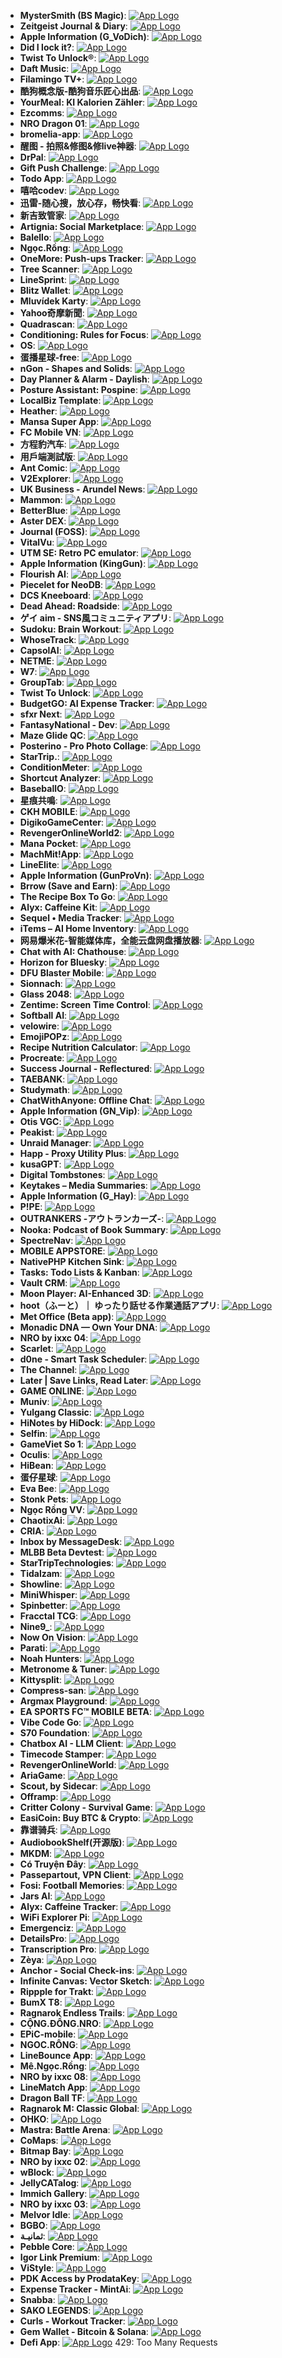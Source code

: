 - **MysterSmith (BS Magic)**: [![App Logo](https://is1-ssl.mzstatic.com/image/thumb/Purple221/v4/e2/65/36/e265369d-e9c9-64b4-25cc-483f1f23a52e/AppIcon-1x_U007emarketing-0-8-0-0-85-220-0.png/200x200bb-80.png)](https://testflight.apple.com/join/96mRQPZ4)
- **Zeitgeist Journal & Diary**: [![App Logo](https://is1-ssl.mzstatic.com/image/thumb/Purple221/v4/6a/d2/5d/6ad25da7-1969-dd08-7eae-006dd7bf7cdf/Zeitgeist_App_Icon-0-0-1x_U007epad-0-1-85-220.png/200x200bb-80.png)](https://testflight.apple.com/join/MtNkNcwe)
- **Apple Information (G_VoDich)**: [![App Logo](https://is1-ssl.mzstatic.com/image/thumb/Purple221/v4/92/d8/87/92d887f3-aca9-2f42-bfa4-26ae17aa5b3a/AppIcon-1x_U007epad-0-1-85-220-0.png/200x200bb-80.png)](https://testflight.apple.com/join/RECDzyGQ)
- **Did I lock it?**: [![App Logo](https://is1-ssl.mzstatic.com/image/thumb/Purple211/v4/66/40/98/6640980f-1122-f5e2-89a2-9fc86ffa64b1/AppIcon-0-0-1x_U007ephone-0-1-85-220.png/200x200bb-80.png)](https://testflight.apple.com/join/yPdGDwEh)
- **Twist To Unlock®**: [![App Logo](https://is1-ssl.mzstatic.com/image/thumb/Purple221/v4/27/a8/cf/27a8cffe-410c-3ecd-085d-d8c0108a8694/AppIcon-0-0-1x_U007emarketing-0-8-0-85-220.png/200x200bb-80.png)](https://testflight.apple.com/join/pag9uyDf)
- **Daft Music**: [![App Logo](https://is1-ssl.mzstatic.com/image/thumb/Purple221/v4/b3/09/65/b30965d5-33fc-d052-808b-a07795595929/AppIcon-0-0-85-220-0-5-0-2x-P3.png/200x200bb-80.png)](https://testflight.apple.com/join/dHmgwtzX)
- **Filamingo TV+**: [![App Logo](https://is1-ssl.mzstatic.com/image/thumb/Purple211/v4/07/94/96/079496e4-b0de-f271-2fd6-b6b2a4525e08/App_Icon-marketing.lsr/200x200bb-80.png)](https://testflight.apple.com/join/3zbD3aQh)
- **酷狗概念版-酷狗音乐匠心出品**: [![App Logo](https://is1-ssl.mzstatic.com/image/thumb/Purple211/v4/18/06/56/18065628-c79b-84ee-4aa8-e8527c5aa011/AppIconGlass-0-0-1x_U007epad-0-1-0-0-85-220.png/200x200bb-80.png)](https://testflight.apple.com/join/DdscKm1S)
- **YourMeal: KI Kalorien Zähler**: [![App Logo](https://is1-ssl.mzstatic.com/image/thumb/Purple221/v4/71/9e/ac/719eac28-f1d1-a4fa-0a07-1245def45c31/AppIcon-1x_U007emarketing-0-8-0-85-220-0.png/200x200bb-80.png)](https://testflight.apple.com/join/CpcUZy3V)
- **Ezcomms**: [![App Logo](https://is1-ssl.mzstatic.com/image/thumb/Purple211/v4/70/86/3a/70863a99-7769-0c2f-2c9d-25f8535cf9bc/AppIcon-0-0-1x_U007epad-0-1-85-220.png/200x200bb-80.png)](https://testflight.apple.com/join/wUcjzTmg)
- **NRO Dragon 01**: [![App Logo](https://is1-ssl.mzstatic.com/image/thumb/Purple211/v4/70/c1/89/70c189d3-28cc-719b-fc68-d6234f451a43/AppIcon-1x_U007emarketing-0-8-0-85-220-0.png/200x200bb-80.png)](https://testflight.apple.com/join/Gum6bSGV)
- **bromelia-app**: [![App Logo](https://is1-ssl.mzstatic.com/image/thumb/Purple211/v4/b2/ff/9e/b2ff9e05-bf1e-5b2e-c765-12fcbdf4175c/AppIcon-0-0-1x_U007epad-0-1-85-220.png/200x200bb-80.png)](https://testflight.apple.com/join/t7XeNdAm)
- **醒图 - 拍照&修图&修live神器**: [![App Logo](https://is1-ssl.mzstatic.com/image/thumb/Purple211/v4/86/f0/a8/86f0a88d-ff9f-fe0b-eb7b-e1a922c05899/AppIcon-0-0-1x_U007emarketing-0-8-0-0-85-220.png/200x200bb-80.png)](https://testflight.apple.com/join/uEyGl8DM)
- **DrPal**: [![App Logo](https://is1-ssl.mzstatic.com/image/thumb/Purple221/v4/3c/b0/2f/3cb02fba-85d6-d73e-b2df-ff67ebcec0d6/AppIcon-0-0-1x_U007emarketing-0-6-0-85-220.png/200x200bb-80.png)](https://testflight.apple.com/join/WvuRY6DD)
- **Gift Push Challenge**: [![App Logo](https://is1-ssl.mzstatic.com/image/thumb/Purple221/v4/24/af/c6/24afc63f-f782-3e91-fac9-8ae5ec2ccb07/AppIcon-1x_U007emarketing-0-4-85-220-0.png/200x200bb-80.png)](https://testflight.apple.com/join/ujHcv4Ur)
- **Todo App**: [![App Logo](https://is1-ssl.mzstatic.com/image/thumb/Purple221/v4/d9/18/ee/d918ee42-b833-8dee-e24f-626b01e6ba9d/AppIcon-0-0-1x_U007emarketing-0-0-0-7-0-0-sRGB-0-0-0-GLES2_U002c0-512MB-85-220-0-0.png/200x200bb-80.png)](https://testflight.apple.com/join/xHs3cVdq)
- **嘻哈codev**: [![App Logo](https://is1-ssl.mzstatic.com/image/thumb/Purple221/v4/5d/3d/2e/5d3d2ea0-950e-4c55-4e81-b0c07ecb09d7/AppIcon-1x_U007emarketing-0-8-0-85-220-0.png/200x200bb-80.png)](https://testflight.apple.com/join/xfHWBmSz)
- **迅雷-随心搜，放心存，畅快看**: [![App Logo](https://is1-ssl.mzstatic.com/image/thumb/Purple221/v4/26/95/e6/2695e6d0-d155-5f9e-42c1-62e6aab4ccc2/AppIcon-0-0-1x_U007emarketing-0-8-0-85-220.png/200x200bb-80.png)](https://testflight.apple.com/join/sRRIQyQs)
- **新吉致管家**: [![App Logo](https://is1-ssl.mzstatic.com/image/thumb/Purple211/v4/cf/a7/8a/cfa78a61-7edc-6e00-999e-d4f09c64daf0/AppIcon-0-0-1x_U007emarketing-0-6-0-0-P3-85-220.png/200x200bb-80.png)](https://testflight.apple.com/join/rc5Lq7k7)
- **Artignia: Social Marketplace**: [![App Logo](https://is1-ssl.mzstatic.com/image/thumb/Purple221/v4/7a/20/0b/7a200b26-4aba-4cc8-156b-1fc0a0df06a5/AppIcon-0-0-1x_U007ephone-0-1-85-220.png/200x200bb-80.png)](https://testflight.apple.com/join/YRtcCCjb)
- **Balello**: [![App Logo](https://is1-ssl.mzstatic.com/image/thumb/Purple211/v4/7d/cb/3e/7dcb3e3a-2d0c-2e50-714d-6d8ba500eb7b/AppIcon-0-0-1x_U007epad-0-1-85-220.png/200x200bb-80.png)](https://testflight.apple.com/join/NepsVsG2)
- **Ngọc.Rồng**: [![App Logo](https://is1-ssl.mzstatic.com/image/thumb/Purple221/v4/94/3f/45/943f452a-cef9-5c2a-39f0-ebeb575c5a01/AppIcon-0-0-1x_U007emarketing-0-8-0-85-220.png/200x200bb-80.png)](https://testflight.apple.com/join/4vSa5h3V)
- **OneMore: Push-ups Tracker**: [![App Logo](https://is1-ssl.mzstatic.com/image/thumb/Purple211/v4/43/5f/55/435f5533-feee-a466-5128-aabd5bb77085/AppIcon-0-0-1x_U007ephone-0-1-85-220.png/200x200bb-80.png)](https://testflight.apple.com/join/91Fx3wdh)
- **Tree Scanner**: [![App Logo](https://is1-ssl.mzstatic.com/image/thumb/Purple211/v4/b7/27/1b/b7271b33-4634-6dea-3b2e-bb7d7f386ad5/AppIcon-0-0-1x_U007epad-0-1-85-220.png/200x200bb-80.png)](https://testflight.apple.com/join/IdnPkbIo)
- **LineSprint**: [![App Logo](https://is1-ssl.mzstatic.com/image/thumb/Purple211/v4/3a/62/4f/3a624f6f-6410-0386-b4b4-556a0aa96563/AppIcon-0-0-1x_U007epad-0-1-0-85-220.png/200x200bb-80.png)](https://testflight.apple.com/join/jkKcy92T?pid=FromSite&c=d_1064803m_97c_fromsite&tag=d_1064803m_97c_fromsite&is_retargeting=true)
- **Blitz Wallet**: [![App Logo](https://is1-ssl.mzstatic.com/image/thumb/Purple211/v4/06/d0/8c/06d08cdd-9700-38a4-702f-3b03af996bc9/AppIcon-0-0-1x_U007emarketing-0-6-0-85-220.png/200x200bb-80.png)](https://testflight.apple.com/join/r8MfbNa6)
- **Mluvídek Karty**: [![App Logo](https://is1-ssl.mzstatic.com/image/thumb/Purple211/v4/78/2d/31/782d31fb-614f-51c5-f502-0c1d7f3483d0/AppIcon-0-0-1x_U007epad-0-1-85-220.png/200x200bb-80.png)](https://testflight.apple.com/join/pNtBBY8g)
- **Yahoo奇摩新聞**: [![App Logo](https://is1-ssl.mzstatic.com/image/thumb/Purple211/v4/21/84/c8/2184c80f-4b71-e2fe-8dfb-8c6319f30dbd/AppIcon-0-0-1x_U007epad-0-1-0-85-220.png/200x200bb-80.png)](https://testflight.apple.com/join/DHxdX3RA)
- **Quadrascan**: [![App Logo](https://is1-ssl.mzstatic.com/image/thumb/Purple221/v4/6f/ea/61/6fea61f4-28b2-3608-f4c9-cedbe40ee5fc/AppIcon-0-0-1x_U007epad-0-1-85-220.png/200x200bb-80.png)](https://testflight.apple.com/join/CdJDX38R)
- **Conditioning: Rules for Focus**: [![App Logo](https://is1-ssl.mzstatic.com/image/thumb/Purple221/v4/8c/64/3d/8c643d83-2156-20c3-b5a7-10df96600fe6/AppIcon-0-1x_U007epad-0-1-P3-85-220-0.png/200x200bb-80.png)](https://testflight.apple.com/join/uyn5rd5j)
- **OS**: [![App Logo](https://is1-ssl.mzstatic.com/image/thumb/Purple211/v4/7a/c9/13/7ac91314-0bd5-de0d-8b5d-903d2ff5bb30/AppIcon-0-0-1x_U007emarketing-0-11-0-0-85-220.png/200x200bb-80.png)](https://testflight.apple.com/join/tGgrnw91)
- **蛋播星球-free**: [![App Logo](https://is1-ssl.mzstatic.com/image/thumb/Purple211/v4/54/40/44/5440440d-1663-d714-50b1-77d07038e63b/AppIcon-0-0-1x_U007epad-0-1-0-85-220.png/200x200bb-80.png)](https://testflight.apple.com/join/U1uy34cq)
- **nGon - Shapes and Solids**: [![App Logo](https://is1-ssl.mzstatic.com/image/thumb/Purple221/v4/a6/e0/bd/a6e0bda2-ca4c-1d71-bc42-28a7b47a256c/AppIcon-0-0-1x_U007emarketing-0-8-0-85-220.png/200x200bb-80.png)](https://testflight.apple.com/join/PYqkVUsX)
- **Day Planner & Alarm - Daylish**: [![App Logo](https://is1-ssl.mzstatic.com/image/thumb/Purple211/v4/49/27/9d/49279df9-5efb-98e1-020b-0e9f8f4739e0/Daylish_AppIcon_Serious-0-0-1x_U007ephone-0-0-0-1-0-0-sRGB-85-220.png/200x200bb-80.png)](https://testflight.apple.com/join/ZXb1Xf5F)
- **Posture Assistant: Pospine**: [![App Logo](https://is1-ssl.mzstatic.com/image/thumb/Purple211/v4/c9/26/0b/c9260b19-8e5b-b30d-a9b3-0d1ecae0dbe5/AppIcon-0-0-1x_U007ephone-0-1-85-220.png/200x200bb-80.png)](https://testflight.apple.com/join/KW4qApDN?ref=producthunt&at=1000l6eA)
- **LocalBiz Template**: [![App Logo](https://is1-ssl.mzstatic.com/image/thumb/Purple211/v4/7e/10/ac/7e10ac40-1519-514d-f9a6-84e3651e9aad/AppIcon-0-0-1x_U007emarketing-0-8-0-P3-85-220.png/200x200bb-80.png)](https://testflight.apple.com/join/5GtpvjXt)
- **Heather**: [![App Logo](https://is1-ssl.mzstatic.com/image/thumb/Purple221/v4/e2/5a/dd/e25add1b-3f8c-4c47-f96f-6eb884a6b50a/AppIcon-0-0-1x_U007epad-0-0-0-85-220.png/200x200bb-80.png)](https://testflight.apple.com/join/xQ6HVx6V)
- **Mansa Super App**: [![App Logo](https://is1-ssl.mzstatic.com/image/thumb/Purple211/v4/ea/f1/7a/eaf17abc-2894-edf7-10b1-0dcd2ab72349/AppIcon-0-0-1x_U007emarketing-0-8-0-85-220.png/200x200bb-80.png)](https://testflight.apple.com/join/qvucNpTY)
- **FC Mobile VN**: [![App Logo](https://is1-ssl.mzstatic.com/image/thumb/Purple221/v4/7e/d2/c1/7ed2c108-eab8-fad5-c153-8bca5be187b1/AppIcon-0-0-1x_U007emarketing-0-8-0-85-220.png/200x200bb-80.png)](https://testflight.apple.com/join/cvEUQzbC)
- **方程豹汽车**: [![App Logo](https://is1-ssl.mzstatic.com/image/thumb/Purple211/v4/77/85/a7/7785a77e-0e3f-1bf1-b071-91de9a5e17f1/AppIcon-0-0-1x_U007emarketing-0-6-0-85-220.png/200x200bb-80.png)](https://testflight.apple.com/join/Cz7hoFpu)
- **用戶端測試版**: [![App Logo](https://is1-ssl.mzstatic.com/image/thumb/Purple221/v4/b3/f6/40/b3f640c8-43c7-1cd1-ed12-7d77308f144c/AppIcon_InHouse-0-0-1x_U007emarketing-0-8-0-85-220.png/200x200bb-80.png)](https://testflight.apple.com/join/nfpzmtan)
- **Ant Comic**: [![App Logo](https://is1-ssl.mzstatic.com/image/thumb/Purple211/v4/f5/a2/34/f5a2340a-e0e8-e13f-d17e-0622e24911c6/AppIcon-0-0-1x_U007emarketing-0-8-0-0-85-220.png/200x200bb-80.png)](https://testflight.apple.com/join/RaAyUvFe)
- **V2Explorer**: [![App Logo](https://is1-ssl.mzstatic.com/image/thumb/Purple221/v4/b2/fc/08/b2fc084f-81d0-cdda-6ff8-4df81cfefe74/AppIcon-0-0-1x_U007epad-0-1-85-220.png/200x200bb-80.png)](https://testflight.apple.com/join/7d5qPCbS)
- **UK Business - Arundel News**: [![App Logo](https://is1-ssl.mzstatic.com/image/thumb/Purple211/v4/9b/a9/63/9ba96348-7a63-6f5a-045f-789940362baa/AppIcon-0-0-1x_U007ephone-0-1-85-220.png/200x200bb-80.png)](https://testflight.apple.com/join/b2fpMfQf?ref=producthunt&at=1000l6eA)
- **Mammon**: [![App Logo](https://is1-ssl.mzstatic.com/image/thumb/Purple221/v4/6a/00/b3/6a00b33f-8952-76ff-4823-1ef2687fd804/AppIcon-1x_U007ephone-0-1-0-sRGB-85-220-0.png/200x200bb-80.png)](https://testflight.apple.com/join/yJh5EDm5)
- **BetterBlue**: [![App Logo](https://is1-ssl.mzstatic.com/image/thumb/Purple221/v4/b6/4e/e7/b64ee710-09f0-00d4-4c56-8b9de5296e42/BetterBlueIcon-0-0-1x_U007epad-0-1-85-220.png/200x200bb-80.png)](https://testflight.apple.com/join/n7NRXTWb)
- **Aster DEX**: [![App Logo](https://is1-ssl.mzstatic.com/image/thumb/Purple211/v4/5d/5c/52/5d5c5212-c710-39f7-1357-2a1427c52cbd/AppIcon-1x_U007ephone-0-1-85-220-0.png/200x200bb-80.png)](https://testflight.apple.com/join/kqPmSypX)
- **Journal (FOSS)**: [![App Logo](https://is1-ssl.mzstatic.com/image/thumb/Purple211/v4/62/1c/cc/621cccb1-fd1b-11c1-d843-d62483b7cb40/AppIcon-0-0-1x_U007epad-0-1-85-220.png/200x200bb-80.png)](https://testflight.apple.com/join/J3ChbZ8K)
- **VitalVu**: [![App Logo](https://is1-ssl.mzstatic.com/image/thumb/Purple221/v4/b3/a7/75/b3a7756f-2155-33d2-41ed-edc1c20ec642/AppIcon-1x_U007epad-0-1-sRGB-85-220-0.png/200x200bb-80.png)](https://testflight.apple.com/join/6vPHs8V3)
- **UTM SE: Retro PC emulator**: [![App Logo](https://is1-ssl.mzstatic.com/image/thumb/Purple211/v4/a6/2b/ce/a62bce38-6575-32e7-a907-326bfc00627d/AppIcon-0-0-1x_U007epad-0-9-0-85-220.png/200x200bb-80.png)](https://testflight.apple.com/join/scqwW9gJ)
- **Apple Information (KingGun)**: [![App Logo](https://is1-ssl.mzstatic.com/image/thumb/Purple211/v4/ea/52/35/ea523538-94a6-3d15-8546-dd7b64c2ab09/AppIcon-1x_U007epad-0-1-85-220-0.png/200x200bb-80.png)](https://testflight.apple.com/join/M9VkSJGK)
- **Flourish AI**: [![App Logo](https://is1-ssl.mzstatic.com/image/thumb/Purple221/v4/74/b8/c4/74b8c45f-e17c-9843-f599-6d47c50f7c14/AppIcon-0-0-1x_U007emarketing-0-11-0-85-220.png/200x200bb-80.png)](https://testflight.apple.com/join/VR1hFnCu)
- **Piecelet for NeoDB**: [![App Logo](https://is1-ssl.mzstatic.com/image/thumb/Purple221/v4/c8/50/3b/c8503b23-aa76-dabc-cebc-037b9ea5afef/AppIcon-0-1x_U007epad-0-0-0-1-0-0-85-220-0.png/200x200bb-80.png)](https://testflight.apple.com/join/apxemRpF)
- **DCS Kneeboard**: [![App Logo](https://is1-ssl.mzstatic.com/image/thumb/Purple211/v4/9b/e2/72/9be27298-66e5-f7ac-487d-50c0a1a053c5/AppIcon-1x_U007epad-0-1-0-85-220-0.png/200x200bb-80.png)](https://testflight.apple.com/join/YCSaGEts)
- **Dead Ahead: Roadside**: [![App Logo](https://is1-ssl.mzstatic.com/image/thumb/Purple221/v4/32/d6/14/32d61404-cf38-0a72-37f8-9f559c2dd187/AppIcon-0-0-1x_U007emarketing-0-8-0-85-220.png/200x200bb-80.png)](https://testflight.apple.com/join/MkGxDtfT)
- **ゲイ aim - SNS風コミュニティアプリ**: [![App Logo](https://is1-ssl.mzstatic.com/image/thumb/Purple211/v4/e0/25/12/e0251220-d7b5-bb2d-8e06-425964d94157/AppIcon-0-0-1x_U007emarketing-0-8-0-0-85-220.png/200x200bb-80.png)](https://testflight.apple.com/join/8PuvymsG)
- **Sudoku: Brain Workout**: [![App Logo](https://is1-ssl.mzstatic.com/image/thumb/Purple211/v4/fd/79/1d/fd791deb-f4f0-2498-9959-8a56de522f2f/AppIcon-0-0-1x_U007epad-0-1-85-220.png/200x200bb-80.png)](https://testflight.apple.com/join/gjtRget3)
- **WhoseTrack**: [![App Logo](https://is1-ssl.mzstatic.com/image/thumb/Purple211/v4/5e/11/8f/5e118f19-0b35-aa5f-ad32-32b6d17cde2e/AppIcon-0-0-1x_U007emarketing-0-6-0-85-220.png/200x200bb-80.png)](https://testflight.apple.com/join/mK2S71J4)
- **CapsolAI**: [![App Logo](https://is1-ssl.mzstatic.com/image/thumb/Purple221/v4/fc/4f/78/fc4f7886-0fda-9f24-bdea-c5360c1b1f0a/AppIcon-0-0-1x_U007ephone-0-1-85-220.png/200x200bb-80.png)](https://testflight.apple.com/join/eGWk11rp)
- **NETME**: [![App Logo](https://is1-ssl.mzstatic.com/image/thumb/Purple211/v4/6b/36/7b/6b367b90-2f49-ff5e-171e-c55184d10555/AppIcon-stg-0-0-1x_U007emarketing-0-8-0-0-85-220.png/200x200bb-80.png)](https://testflight.apple.com/join/GAq15RKJ)
- **W7**: [![App Logo](https://is1-ssl.mzstatic.com/image/thumb/Purple221/v4/3d/a2/61/3da26182-9210-16c9-adea-fafa9527104e/AppIcon-0-0-1x_U007ephone-0-11-0-85-220.png/200x200bb-80.png)](https://testflight.apple.com/join/1BecYKuj)
- **GroupTab**: [![App Logo](https://is1-ssl.mzstatic.com/image/thumb/Purple221/v4/6f/e7/e2/6fe7e2a9-8903-1b36-b656-e7da9c37fc67/AppIcon-0-0-85-220-0-1-0-2x.png/200x200bb-80.png)](https://testflight.apple.com/join/GhGVn9F2)
- **Twist To Unlock**: [![App Logo](https://is1-ssl.mzstatic.com/image/thumb/Purple221/v4/7c/2f/7d/7c2f7d68-e9f8-c884-cc32-2c202141c0b1/AppIcon-0-0-1x_U007emarketing-0-8-0-85-220.png/200x200bb-80.png)](https://testflight.apple.com/join/pag9uyDf)
- **BudgetGO: AI Expense Tracker**: [![App Logo](https://is1-ssl.mzstatic.com/image/thumb/Purple221/v4/b4/74/00/b47400fd-58a9-52dc-d29b-177b6e36ac7d/AppIcon-0-0-1x_U007emarketing-0-8-0-85-220.png/200x200bb-80.png)](https://testflight.apple.com/join/V6pXPwcp)
- **sfxr Next**: [![App Logo](https://is1-ssl.mzstatic.com/image/thumb/Purple211/v4/4c/a1/a7/4ca1a74b-af09-214a-caac-53892380865e/AppIcon-0-0-85-220-0-4-0-2x.png/200x200bb-80.png)](https://testflight.apple.com/join/gG1Ypumz)
- **FantasyNational - Dev**: [![App Logo](https://is1-ssl.mzstatic.com/image/thumb/Purple211/v4/f9/d3/4f/f9d34f29-6955-662d-ce93-6dd96a3a5386/AppIcon-0-0-1x_U007epad-0-1-85-220.png/200x200bb-80.png)](https://testflight.apple.com/join/M10JZZqI)
- **Maze Glide QC**: [![App Logo](https://is1-ssl.mzstatic.com/image/thumb/Purple211/v4/89/ea/c9/89eac9cb-abe2-bc5d-3b15-6bc228a2b17e/AppIcon-1x_U007emarketing-0-4-85-220-0.png/200x200bb-80.png)](https://testflight.apple.com/join/SPQ41ZmE)
- **Posterino - Pro Photo Collage**: [![App Logo](https://is1-ssl.mzstatic.com/image/thumb/Purple221/v4/ab/04/f8/ab04f87c-7828-c705-18bb-4f71a567172b/AppIcon-0-85-220-0-6-0-0-2x-sRGB-0-0-0-0-0.png/200x200bb-80.png)](https://testflight.apple.com/join/PE8Tv2bZ)
- **StarTrip.**: [![App Logo](https://is1-ssl.mzstatic.com/image/thumb/Purple221/v4/62/91/5d/62915d3f-f1ab-f2a6-3add-9d806419e76a/AppIcon-0-0-1x_U007ephone-0-1-0-85-220.png/200x200bb-80.png)](https://testflight.apple.com/join/ZeSteS8w)
- **ConditionMeter**: [![App Logo](https://is1-ssl.mzstatic.com/image/thumb/Purple221/v4/f1/b0/72/f1b072e7-8a17-c01b-16e9-bb79d991e958/AppIcon-0-0-1x_U007epad-0-1-85-220.png/200x200bb-80.png)](https://testflight.apple.com/join/rNfyzh2t)
- **Shortcut Analyzer**: [![App Logo](https://is1-ssl.mzstatic.com/image/thumb/Purple211/v4/d3/5c/fd/d35cfd5b-81e5-2918-e3e9-91a2fa147486/AppIcon-0-0-1x_U007epad-0-1-85-220.png/200x200bb-80.png)](https://testflight.apple.com/join/jaV2AQQx)
- **BaseballO**: [![App Logo](https://is1-ssl.mzstatic.com/image/thumb/Purple221/v4/e0/ad/ba/e0adba72-7808-76f4-4ec9-4f08611193dc/AppIcon-0-0-1x_U007emarketing-0-8-0-85-220.png/200x200bb-80.png)](https://testflight.apple.com/join/52Ne2j9c)
- **星痕共鳴**: [![App Logo](https://is1-ssl.mzstatic.com/image/thumb/Purple211/v4/dc/a4/19/dca419f9-ea96-00ad-e565-4c0620a3582c/AppIcon-0-0-1x_U007emarketing-0-8-0-85-220.png/200x200bb-80.png)](https://testflight.apple.com/join/QvumPFrQ)
- **CKH MOBILE**: [![App Logo](https://is1-ssl.mzstatic.com/image/thumb/Purple221/v4/32/49/65/32496501-a738-bbb1-775c-54ff343154cd/AppIcon-0-0-1x_U007emarketing-0-11-0-85-220.png/200x200bb-80.png)](https://testflight.apple.com/join/kKT5kRvs)
- **DigikoGameCenter**: [![App Logo](https://is1-ssl.mzstatic.com/image/thumb/Purple211/v4/be/bc/ed/bebcedbc-e771-3b1f-9261-38011f21f0f7/AppIcon-1x_U007emarketing-0-8-0-85-220-0.png/200x200bb-80.png)](https://testflight.apple.com/join/PYxBpbgE)
- **RevengerOnlineWorld2**: [![App Logo](https://is1-ssl.mzstatic.com/image/thumb/Purple211/v4/04/ea/1e/04ea1e9d-093d-6a56-f988-d6f7e4a98662/AppIcon-0-0-1x_U007emarketing-0-8-0-85-220.png/200x200bb-80.png)](https://testflight.apple.com/join/ZR7jH1SK)
- **Mana Pocket**: [![App Logo](https://is1-ssl.mzstatic.com/image/thumb/Purple221/v4/6d/90/62/6d906269-70fb-c18b-e07c-3fb7e0ff674a/AppIcon-0-0-1x_U007emarketing-0-0-0-7-0-0-sRGB-0-0-0-GLES2_U002c0-512MB-85-220-0-0.png/200x200bb-80.png)](https://testflight.apple.com/join/2KFExDea)
- **MachMit!App**: [![App Logo](https://is1-ssl.mzstatic.com/image/thumb/Purple211/v4/49/35/0b/49350b97-2464-e596-fdde-394656609d7b/AppIcon-0-0-1x_U007epad-0-1-85-220.png/200x200bb-80.png)](https://testflight.apple.com/join/wX5QUgVV)
- **LineElite**: [![App Logo](https://is1-ssl.mzstatic.com/image/thumb/Purple221/v4/00/4a/cc/004acc92-9736-2788-12d8-be00054e914d/AppIcon-0-0-1x_U007epad-0-1-0-85-220.png/200x200bb-80.png)](https://testflight.apple.com/join/bbFwW3KX)
- **Apple Information (GunProVn)**: [![App Logo](https://is1-ssl.mzstatic.com/image/thumb/Purple221/v4/44/16/dc/4416dc61-71d4-000d-891f-92a9a8fae453/AppIcon-1x_U007epad-0-1-85-220-0.png/200x200bb-80.png)](https://testflight.apple.com/join/rWzQ9UkT)
- **Brrow (Save and Earn)**: [![App Logo](https://is1-ssl.mzstatic.com/image/thumb/Purple211/v4/ce/8f/5d/ce8f5d8c-6a01-5dcd-42c2-8367843d76c3/AppIcon-0-0-1x_U007epad-0-1-85-220.png/200x200bb-80.png)](https://testflight.apple.com/join/P1akbT8z)
- **The Recipe Box To Go**: [![App Logo](https://is1-ssl.mzstatic.com/image/thumb/Purple211/v4/04/0d/c4/040dc4b7-d8e0-7c92-68ae-0e993bdc3506/AppIcon-0-1x_U007ephone-0-0-0-1-0-0-85-220-0.png/200x200bb-80.png)](https://testflight.apple.com/join/P9QkwhNC)
- **Alyx: Caffeine Kit**: [![App Logo](https://is1-ssl.mzstatic.com/image/thumb/Purple211/v4/d8/e1/70/d8e170f3-a745-533c-5b5f-97a54fac927a/Alyx-0-0-1x_U007ephone-0-0-0-1-0-0-85-220.png/200x200bb-80.png)](https://testflight.apple.com/join/wRwfK8Nq)
- **Sequel • Media Tracker**: [![App Logo](https://is1-ssl.mzstatic.com/image/thumb/Purple211/v4/6b/1a/56/6b1a5640-e26d-dee4-eb0c-3b029892d717/AppIcon-0-0-1x_U007epad-0-0-0-1-0-0-sRGB-85-220.png/200x200bb-80.png)](https://testflight.apple.com/join/Hfp1QdTG)
- **iTems – AI Home Inventory**: [![App Logo](https://is1-ssl.mzstatic.com/image/thumb/Purple221/v4/07/4f/54/074f5491-cfbf-76fb-8846-b19c4ddef883/iTems-0-0-1x_U007epad-0-1-sRGB-85-220.png/200x200bb-80.png)](https://testflight.apple.com/join/rdFh4Vwk)
- **网易爆米花-智能媒体库，全能云盘网盘播放器**: [![App Logo](https://is1-ssl.mzstatic.com/image/thumb/Purple221/v4/4b/72/04/4b720462-756d-79db-edf2-fe6c760caba7/AppIcon.release-0-0-1x_U007epad-0-1-0-85-220.jpeg/200x200bb-80.png)](https://testflight.apple.com/join/sIj5iOoj)
- **Chat with AI: Chathouse**: [![App Logo](https://is1-ssl.mzstatic.com/image/thumb/Purple211/v4/6d/d8/43/6dd8431f-4260-f7de-5b5b-84b174663480/AppIcon-0-1x_U007epad-0-0-0-1-0-85-220-0.png/200x200bb-80.png)](https://testflight.apple.com/join/p7eJg5ac)
- **Horizon for Bluesky**: [![App Logo](https://is1-ssl.mzstatic.com/image/thumb/Purple221/v4/b7/bb/d9/b7bbd967-7cde-5177-7761-dfa702530ae5/AppIcon-0-0-1x_U007ephone-0-1-sRGB-85-220.png/200x200bb-80.png)](https://testflight.apple.com/join/1TqrMssv)
- **DFU Blaster Mobile**: [![App Logo](https://is1-ssl.mzstatic.com/image/thumb/Purple221/v4/c4/60/70/c460702c-13cd-b679-910f-9d43fd1ce2af/AppIconiOS-0-0-1x_U007epad-0-1-85-220.png/200x200bb-80.png)](https://testflight.apple.com/join/ePdTr5Kf)
- **Sionnach**: [![App Logo](https://is1-ssl.mzstatic.com/image/thumb/Purple211/v4/27/91/dc/2791dca8-383f-d6df-0383-4270fe26080e/AppIcon-0-0-1x_U007emarketing-0-11-0-85-220.png/200x200bb-80.png)](https://testflight.apple.com/join/PBjJxZwu)
- **Glass 2048**: [![App Logo](https://is1-ssl.mzstatic.com/image/thumb/Purple211/v4/c1/d0/47/c1d0479d-c76e-b512-53cb-02f5cc8eebc8/AppIcon-0-0-1x_U007epad-0-1-85-220.png/200x200bb-80.png)](https://testflight.apple.com/join/HaHGzmCX)
- **Zentime: Screen Time Control**: [![App Logo](https://is1-ssl.mzstatic.com/image/thumb/Purple211/v4/2d/f0/20/2df020e5-dd33-b5b8-7052-7e0550c26b11/AppIcon-0-0-1x_U007ephone-0-1-85-220.png/200x200bb-80.png)](https://testflight.apple.com/join/CkWb3Vvj)
- **Softball AI**: [![App Logo](https://is1-ssl.mzstatic.com/image/thumb/Purple221/v4/f5/36/bd/f536bd38-092d-2a5b-c1d8-aa9946ec2564/AppIcon-0-0-1x_U007epad-0-1-85-220.jpeg/200x200bb-80.png)](https://testflight.apple.com/join/3EmZN5MP)
- **velowire**: [![App Logo](https://is1-ssl.mzstatic.com/image/thumb/Purple221/v4/d7/ef/52/d7ef52cd-f2d6-cc1d-a3cc-9b4bda8af034/AppIcon-1x_U007emarketing-0-11-0-0-85-220-0.png/200x200bb-80.png)](https://testflight.apple.com/join/ZAdJucv9?from=Vuelta2025)
- **EmojiPOPz**: [![App Logo](https://is1-ssl.mzstatic.com/image/thumb/Purple221/v4/29/ee/b0/29eeb0cb-9d69-6773-7014-91f2779e934c/AppIcon-0-0-1x_U007emarketing-0-11-0-85-220.png/200x200bb-80.png)](https://testflight.apple.com/join/R8Ncs1yF)
- **Recipe Nutrition Calculator**: [![App Logo](https://is1-ssl.mzstatic.com/image/thumb/Purple221/v4/8a/dc/e7/8adce70f-030a-1bc5-0dc1-22f9a53b8f6b/AppIcon-0-0-1x_U007epad-0-1-85-220.png/200x200bb-80.png)](https://testflight.apple.com/join/eeTVUhRb)
- **Procreate**: [![App Logo](https://is1-ssl.mzstatic.com/image/thumb/Purple211/v4/c6/42/ba/c642ba2a-c22b-8710-c7f7-a1cc1dd7524a/AppIcon-0-0-1x_U007emarketing-0-5-0-85-220.png/200x200bb-80.png)](https://testflight.apple.com/join/aXzjzH8E)
- **Success Journal - Reflectured**: [![App Logo](https://is1-ssl.mzstatic.com/image/thumb/Purple221/v4/3b/8f/65/3b8f65b9-ef92-31e8-3fad-cd3cefc56864/AppIcon-0-0-1x_U007epad-0-0-0-1-0-85-220.png/200x200bb-80.png)](https://testflight.apple.com/join/c94ZsYj4)
- **TAEBANK**: [![App Logo](https://is1-ssl.mzstatic.com/image/thumb/Purple211/v4/b8/d7/85/b8d78504-d777-6e41-ff82-fb5efd5a42a9/AppIcon-0-0-1x_U007ephone-0-1-85-220.png/200x200bb-80.png)](https://testflight.apple.com/join/yvksfDcF)
- **Studymath**: [![App Logo](https://is1-ssl.mzstatic.com/image/thumb/Purple211/v4/97/34/7f/97347f7b-f213-487d-79a3-363c4d0d584e/AppIcon-0-0-1x_U007epad-0-1-85-220.png/200x200bb-80.png)](https://testflight.apple.com/join/zwQfR7cf)
- **ChatWithAnyone: Offline Chat**: [![App Logo](https://is1-ssl.mzstatic.com/image/thumb/Purple221/v4/06/6c/8c/066c8c02-34bd-db57-cfa4-fc28ea01a0c3/AppIcon-1x_U007ephone-0-1-85-220-0.png/200x200bb-80.png)](https://testflight.apple.com/join/jtVPfAA3)
- **Apple Information (GN_Vip)**: [![App Logo](https://is1-ssl.mzstatic.com/image/thumb/Purple211/v4/df/fc/2b/dffc2b87-6e27-b3ac-12f1-b9e2395054b6/AppIcon-1x_U007epad-0-1-85-220-0.png/200x200bb-80.png)](https://testflight.apple.com/join/dgW93q6b)
- **Otis VGC**: [![App Logo](https://is1-ssl.mzstatic.com/image/thumb/Purple221/v4/fd/80/24/fd802440-7542-0f73-d2bf-da7ae429afab/AppIcon-0-0-1x_U007ephone-0-1-85-220.png/200x200bb-80.png)](https://testflight.apple.com/join/RCzYxqW3)
- **Peakist**: [![App Logo](https://is1-ssl.mzstatic.com/image/thumb/Purple211/v4/23/67/eb/2367ebd5-1bd4-30ae-2d62-3ec05f1bbfaf/AppIcon-0-0-1x_U007epad-0-0-0-1-0-85-220.png/200x200bb-80.png)](https://testflight.apple.com/join/f9ASbSHj)
- **Unraid Manager**: [![App Logo](https://is1-ssl.mzstatic.com/image/thumb/Purple221/v4/4c/ab/c8/4cabc8dd-128f-7c7a-a80d-b2644aa203cb/AppIcon-0-0-1x_U007emarketing-0-11-0-85-220.png/200x200bb-80.png)](https://testflight.apple.com/join/4SpVn9Cf?ref=selfh.st)
- **Happ - Proxy Utility Plus**: [![App Logo](https://is1-ssl.mzstatic.com/image/thumb/Purple211/v4/7c/3a/e0/7c3ae025-4f1c-a740-0c8a-d1bb8ecee83b/AppIcon-0-0-1x_U007epad-0-1-0-85-220.png/200x200bb-80.png)](https://testflight.apple.com/join/1bKEcMub)
- **kusaGPT**: [![App Logo](https://is1-ssl.mzstatic.com/image/thumb/Purple221/v4/0b/bb/4e/0bbb4e9d-53df-427a-96f8-cbd1465d0be8/AppIcon-0-0-1x_U007epad-0-1-P3-85-220.png/200x200bb-80.png)](https://testflight.apple.com/join/8BWV6JJS)
- **Digital Tombstones**: [![App Logo](https://is1-ssl.mzstatic.com/image/thumb/Purple221/v4/b2/cc/ef/b2ccef33-88a1-8e66-e09a-863cb3303780/AppIcon-0-0-1x_U007epad-0-1-85-220.png/200x200bb-80.png)](https://testflight.apple.com/join/fxA9sCb3)
- **Keytakes – Media Summaries**: [![App Logo](https://is1-ssl.mzstatic.com/image/thumb/Purple221/v4/22/06/14/2206146b-c477-6be3-79e9-b0063aebe66e/Flower-0-0-85-220-0-6-0-2x-P3.png/200x200bb-80.png)](https://testflight.apple.com/join/6UsjYPSz)
- **Apple Information (G_Hay)**: [![App Logo](https://is1-ssl.mzstatic.com/image/thumb/Purple211/v4/3b/10/ce/3b10ce99-644f-072f-888e-7fb0c53f70c7/AppIcon-1x_U007epad-0-1-85-220-0.png/200x200bb-80.png)](https://testflight.apple.com/join/MEmvhNcf)
- **P!PE**: [![App Logo](https://is1-ssl.mzstatic.com/image/thumb/Purple211/v4/aa/69/f9/aa69f93f-1636-039b-0e76-2d4b821c4c91/AppIcon-0-0-1x_U007emarketing-0-0-0-8-0-0-sRGB-0-85-220.png/200x200bb-80.png)](https://testflight.apple.com/join/EQ8qeGd8)
- **OUTRANKERS -アウトランカーズ-**: [![App Logo](https://is1-ssl.mzstatic.com/image/thumb/Purple211/v4/7d/ae/aa/7daeaa62-2aba-4d8e-b1c6-59048f3f4eeb/AppIcon-0-0-1x_U007emarketing-0-8-0-85-220.png/200x200bb-80.png)](https://testflight.apple.com/join/3PJRkP6R)
- **Nooka: Podcast of Book Summary**: [![App Logo](https://is1-ssl.mzstatic.com/image/thumb/Purple221/v4/68/ab/94/68ab9476-dcd4-5130-df72-5358ffe1c7e2/AppIcon-0-0-1x_U007epad-0-1-0-sRGB-85-220.png/200x200bb-80.png)](https://testflight.apple.com/join/eN3eGVCZ)
- **SpectreNav**: [![App Logo](https://is1-ssl.mzstatic.com/image/thumb/Purple211/v4/a2/9c/06/a29c06c2-826c-e6e3-1073-f178c4df4054/AppIcon-0-0-1x_U007epad-0-1-0-85-220.png/200x200bb-80.png)](https://testflight.apple.com/join/vEX2Fmyx)
- **MOBILE APPSTORE**: [![App Logo](https://is1-ssl.mzstatic.com/image/thumb/Purple221/v4/0e/90/9b/0e909b47-d929-e93c-ba24-9c116003ca51/AppIcon-0-0-1x_U007emarketing-0-11-0-85-220.png/200x200bb-80.png)](https://testflight.apple.com/join/mWX16nS6)
- **NativePHP Kitchen Sink**: [![App Logo](https://is1-ssl.mzstatic.com/image/thumb/Purple211/v4/5a/55/d8/5a55d8e7-850b-2bbf-2e76-a6fa93bf3939/AppIcon-0-0-1x_U007epad-0-1-85-220.png/200x200bb-80.png)](https://testflight.apple.com/join/vm9Qtshy)
- **Tasks: Todo Lists & Kanban**: [![App Logo](https://is1-ssl.mzstatic.com/image/thumb/Purple221/v4/41/67/8e/41678e6f-808d-bd5c-ed17-b56942e51e0a/AppIcon-0-0-1x_U007epad-0-0-0-1-0-0-P3-85-220.png/200x200bb-80.png)](https://testflight.apple.com/join/ynUTByPJ)
- **Vault CRM**: [![App Logo](https://is1-ssl.mzstatic.com/image/thumb/Purple221/v4/19/49/4a/19494ade-1c5b-1ae3-83ec-1996ac935ffe/VaultCRM_AppIcon-0-0-1x_U007emarketing-0-11-0-85-220.png/200x200bb-80.png)](https://testflight.apple.com/join/W97GcY4p)
- **Moon Player: AI-Enhanced 3D**: [![App Logo](https://is1-ssl.mzstatic.com/image/thumb/Purple211/v4/e2/41/6d/e2416da5-5045-7521-1092-b6752d123b66/AppIcon.lsr/200x200bb-80.png)](https://testflight.apple.com/join/vQBVKm3Q)
- **hoot（ふーと）｜ ゆったり話せる作業通話アプリ**: [![App Logo](https://is1-ssl.mzstatic.com/image/thumb/Purple221/v4/fa/3a/56/fa3a56c0-2465-a7c1-cc13-da8cbb91443d/AppIcon-prd-1x_U007emarketing-0-11-0-85-220-0.png/200x200bb-80.png)](https://testflight.apple.com/join/uyxnDwF9)
- **Met Office (Beta app)**: [![App Logo](https://is1-ssl.mzstatic.com/image/thumb/Purple221/v4/3c/16/a7/3c16a73c-d4f3-e5e7-a6b5-49bc23647567/AppIcon-0-0-1x_U007epad-0-1-85-220.png/200x200bb-80.png)](https://testflight.apple.com/join/ScdVVE5Q)
- **Monadic DNA — Own Your DNA**: [![App Logo](https://is1-ssl.mzstatic.com/image/thumb/Purple211/v4/02/ea/06/02ea06d1-7eb8-2aa6-9028-78367feee64e/AppIcon-0-0-1x_U007epad-0-1-0-85-220.png/200x200bb-80.png)](https://testflight.apple.com/join/KnPAc4zz)
- **NRO by ixxc 04**: [![App Logo](https://is1-ssl.mzstatic.com/image/thumb/Purple211/v4/bd/bc/c8/bdbcc852-ff62-1f5d-a233-6a8320a1be1a/AppIcon-1x_U007emarketing-0-8-0-85-220-0.png/200x200bb-80.png)](https://testflight.apple.com/join/cE2HWyue)
- **Scarlet**: [![App Logo](https://is1-ssl.mzstatic.com/image/thumb/Purple211/v4/d4/f6/9e/d4f69ea4-e349-1871-5c16-d4b3f9001226/AppIcon-0-0-1x_U007emarketing-0-8-0-85-220.png/200x200bb-80.png)](https://testflight.apple.com/join/xSEFVbKa)
- **d0ne - Smart Task Scheduler**: [![App Logo](https://is1-ssl.mzstatic.com/image/thumb/Purple211/v4/4d/8a/c8/4d8ac83d-9d47-0f19-801d-17df089fc105/AppIcon-0-0-1x_U007emarketing-0-11-0-85-220.png/200x200bb-80.png)](https://testflight.apple.com/join/7AMhK2B3)
- **The Channel**: [![App Logo](https://is1-ssl.mzstatic.com/image/thumb/Purple221/v4/07/ef/90/07ef905b-f2c4-4f24-d5db-dcd690a4482f/AppIcon-0-0-1x_U007emarketing-0-6-0-85-220.png/200x200bb-80.png)](https://testflight.apple.com/join/xk7cvGHm)
- **Later | Save Links, Read Later**: [![App Logo](https://is1-ssl.mzstatic.com/image/thumb/Purple221/v4/1c/57/a3/1c57a38e-4f4b-7594-bc42-055092c27cd7/AppIcon-1x_U007epad-0-1-85-220-0.jpeg/200x200bb-80.png)](https://testflight.apple.com/join/7rSBr5pJ)
- **GAME ONLINE**: [![App Logo](https://is1-ssl.mzstatic.com/image/thumb/Purple221/v4/b0/49/61/b0496161-48bd-08d5-204a-5e8ee65fee2a/AppIcon-0-0-1x_U007emarketing-0-11-0-85-220.png/200x200bb-80.png)](https://testflight.apple.com/join/ttqHW1by)
- **Muniv**: [![App Logo](https://is1-ssl.mzstatic.com/image/thumb/Purple221/v4/c6/f4/40/c6f44078-f93d-c8f9-827c-6ac81cf2ece4/AppIcon-0-0-1x_U007emarketing-0-11-0-85-220.png/200x200bb-80.png)](https://testflight.apple.com/join/B1ETayA3)
- **Yulgang Classic**: [![App Logo](https://is1-ssl.mzstatic.com/image/thumb/Purple211/v4/2a/e7/bb/2ae7bbab-b722-dcfc-8d99-bb3a7f07639d/AppIcon-0-0-1x_U007emarketing-0-8-0-85-220.png/200x200bb-80.png)](https://testflight.apple.com/join/8eNPn82q)
- **HiNotes by HiDock**: [![App Logo](https://is1-ssl.mzstatic.com/image/thumb/Purple211/v4/45/77/9b/45779bae-6cb6-8c9a-24ed-aa95af5048a4/AppIcon-0-0-1x_U007emarketing-0-8-0-85-220.png/200x200bb-80.png)](https://testflight.apple.com/join/frUvTHk1)
- **Selfin**: [![App Logo](https://is1-ssl.mzstatic.com/image/thumb/Purple211/v4/16/c3/36/16c33684-dc6e-c124-5697-c899afadbe13/AppIcon-0-0-1x_U007epad-0-1-85-220.png/200x200bb-80.png)](https://testflight.apple.com/join/W5nT44gj)
- **GameViet So 1**: [![App Logo](https://is1-ssl.mzstatic.com/image/thumb/Purple221/v4/17/07/62/17076239-12b3-65cb-6736-eccbf7661d52/AppIcon-0-0-1x_U007emarketing-0-8-0-0-85-220.png/200x200bb-80.png)](https://testflight.apple.com/join/YKa4K1bp)
- **Oculis**: [![App Logo](https://is1-ssl.mzstatic.com/image/thumb/Purple221/v4/50/71/33/507133b2-42ef-c5a5-baaf-601f0e35029b/AppIcon-0-0-1x_U007epad-0-1-85-220.jpeg/200x200bb-80.png)](https://testflight.apple.com/join/T2GMP9Pm)
- **HiBean**: [![App Logo](https://is1-ssl.mzstatic.com/image/thumb/Purple211/v4/30/7b/cb/307bcbb2-3134-5d97-b582-f4940f621723/AppIcon-0-0-1x_U007emarketing-0-8-0-85-220.png/200x200bb-80.png)](https://testflight.apple.com/join/XCHXNdTt)
- **蛋仔星球**: [![App Logo](https://is1-ssl.mzstatic.com/image/thumb/Purple211/v4/54/40/44/5440440d-1663-d714-50b1-77d07038e63b/AppIcon-0-0-1x_U007epad-0-1-0-85-220.png/200x200bb-80.png)](https://testflight.apple.com/join/U1uy34cq)
- **Eva Bee**: [![App Logo](https://is1-ssl.mzstatic.com/image/thumb/Purple221/v4/6d/5f/8d/6d5f8d7b-610f-3178-da18-ba3503fedd2c/AppIcon-0-0-1x_U007epad-0-1-0-85-220.png/200x200bb-80.png)](https://testflight.apple.com/join/sAeE1P4t)
- **Stonk Pets**: [![App Logo](https://is1-ssl.mzstatic.com/image/thumb/Purple211/v4/6d/79/ee/6d79ee6e-566a-53e3-795e-340aea89f667/AppIcon-0-0-1x_U007emarketing-0-8-0-85-220.png/200x200bb-80.png)](https://testflight.apple.com/join/WcuGvRHY)
- **Ngọc Rồng VV**: [![App Logo](https://is1-ssl.mzstatic.com/image/thumb/Purple221/v4/44/60/1e/44601e88-d332-c826-47ef-6f2229ef22ed/AppIcon-1x_U007emarketing-0-8-0-85-220-0.png/200x200bb-80.png)](https://testflight.apple.com/join/XmnTDJBx)
- **ChaotixAi**: [![App Logo](https://is1-ssl.mzstatic.com/image/thumb/Purple221/v4/93/f9/8a/93f98acc-c20c-7589-b524-310ac224c7d0/AppIcon-0-0-1x_U007emarketing-0-11-0-85-220.png/200x200bb-80.png)](https://testflight.apple.com/join/evN15B9Q)
- **CRIA**: [![App Logo](https://is1-ssl.mzstatic.com/image/thumb/Purple211/v4/c4/ac/30/c4ac306d-858a-7a72-28f8-250fdd5b3f9c/AppIcon-0-0-1x_U007epad-0-1-85-220.png/200x200bb-80.png)](https://testflight.apple.com/join/t8mfjMnS)
- **Inbox by MessageDesk**: [![App Logo](https://is1-ssl.mzstatic.com/image/thumb/Purple221/v4/93/d6/7d/93d67d80-5e31-9f74-4c33-490f4950c646/AppIcon-0-0-1x_U007emarketing-0-8-0-85-220.png/200x200bb-80.png)](https://testflight.apple.com/join/nXZRzunZ)
- **MLBB Beta Devtest**: [![App Logo](https://is1-ssl.mzstatic.com/image/thumb/Purple221/v4/76/e8/28/76e828d9-0329-e667-cbad-31df98be8596/AppIcon-1x_U007emarketing-0-7-0-85-220-0.png/200x200bb-80.png)](https://testflight.apple.com/join/79CjuN5w)
- **StarTripTechnologies**: [![App Logo](https://is1-ssl.mzstatic.com/image/thumb/Purple221/v4/71/5c/6e/715c6e73-c90c-2ba6-bc64-82ec6972186a/AppIcon-0-0-1x_U007ephone-0-1-0-85-220.png/200x200bb-80.png)](https://testflight.apple.com/join/ZeSteS8w)
- **Tidalzam**: [![App Logo](https://is1-ssl.mzstatic.com/image/thumb/Purple221/v4/f2/b7/f4/f2b7f4a7-17f4-c58d-99c7-2e333fd9bdff/AppIcon-0-0-1x_U007ephone-0-1-0-sRGB-85-220.png/200x200bb-80.png)](https://testflight.apple.com/join/xGMef5Xf)
- **Showline**: [![App Logo](https://is1-ssl.mzstatic.com/image/thumb/Purple221/v4/e7/fe/89/e7fe89b2-dfc9-4496-57d3-ce4891a8c989/AppIcon-0-1x_U007epad-0-1-85-220-0.png/200x200bb-80.png)](https://testflight.apple.com/join/b1CnpqQ7)
- **MiniWhisper**: [![App Logo](https://is1-ssl.mzstatic.com/image/thumb/Purple221/v4/0e/d7/04/0ed704d6-a638-2fb1-72f1-bea250adb0c5/AppIcon-0-0-85-220-0-5-0-2x.png/200x200bb-80.png)](https://testflight.apple.com/join/ShCQ3sVr)
- **Spinbetter**: [![App Logo](https://is1-ssl.mzstatic.com/image/thumb/Purple211/v4/c9/ef/99/c9ef99a5-93f4-fc0e-07ae-6048e3c7c914/AppIcon-0-0-1x_U007epad-0-1-0-85-220.png/200x200bb-80.png)](https://testflight.apple.com/join/MmGcCHma)
- **Fracctal TCG**: [![App Logo](https://is1-ssl.mzstatic.com/image/thumb/Purple211/v4/d4/c7/55/d4c75591-4a9e-aa2c-7bf9-1cc4158742b1/AppIcon-0-0-1x_U007emarketing-0-8-0-85-220.png/200x200bb-80.png)](https://testflight.apple.com/join/rGegPwKA)
- **Nine9_**: [![App Logo](https://is1-ssl.mzstatic.com/image/thumb/Purple211/v4/a1/ae/b4/a1aeb47d-3945-a36a-4480-702a9457e6e8/AppIcon-0-0-1x_U007epad-0-1-85-220.png/200x200bb-80.png)](https://testflight.apple.com/join/KRMEpp4m)
- **Now On Vision**: [![App Logo](https://is1-ssl.mzstatic.com/image/thumb/Purple211/v4/10/06/88/10068897-f61e-7dee-07eb-54c6370b8fa2/AppIcon.lsr/200x200bb-80.png)](https://testflight.apple.com/join/XFKucmQ6)
- **Parati**: [![App Logo](https://is1-ssl.mzstatic.com/image/thumb/Purple221/v4/cb/f2/b6/cbf2b649-8bae-e8d9-d457-1bf52180f267/AppIcon-0-0-1x_U007ephone-0-1-85-220.png/200x200bb-80.png)](https://testflight.apple.com/join/5Hts5wsd)
- **Noah Hunters**: [![App Logo](https://is1-ssl.mzstatic.com/image/thumb/Purple221/v4/6c/83/34/6c83344a-192b-e1db-80e0-0320bb078219/AppIcon-0-0-1x_U007emarketing-0-8-0-85-220.png/200x200bb-80.png)](https://testflight.apple.com/join/NRznNjAc)
- **Metronome & Tuner**: [![App Logo](https://is1-ssl.mzstatic.com/image/thumb/Purple211/v4/c0/0a/8e/c00a8e51-4b2d-ef84-df6b-58501460c647/AppIcon-0-0-1x_U007epad-0-1-85-220.png/200x200bb-80.png)](https://testflight.apple.com/join/VmfFmkhX)
- **Kittysplit**: [![App Logo](https://is1-ssl.mzstatic.com/image/thumb/Purple221/v4/e4/c8/e8/e4c8e881-2753-64a4-1836-8d914ddd078b/AppIcon-0-0-1x_U007epad-0-1-85-220.png/200x200bb-80.png)](https://testflight.apple.com/join/t7zEpPmD)
- **Compress-san**: [![App Logo](https://is1-ssl.mzstatic.com/image/thumb/Purple211/v4/18/76/1c/18761cc5-686c-2f99-96b2-894d6709216a/AppIcon-0-0-1x_U007ephone-0-1-85-220.png/200x200bb-80.png)](https://testflight.apple.com/join/r7V8Jhqt)
- **Argmax Playground**: [![App Logo](https://is1-ssl.mzstatic.com/image/thumb/Purple211/v4/1c/c1/2c/1cc12ca8-c658-2717-08a9-45bb2ee6704f/AppIcon-0-0-1x_U007epad-0-11-0-85-220.png/200x200bb-80.png)](https://testflight.apple.com/join/Q1cywTJw)
- **EA SPORTS FC™ MOBILE BETA**: [![App Logo](https://is1-ssl.mzstatic.com/image/thumb/Purple221/v4/03/28/38/03283823-09ad-91ab-ce33-7267db9777de/AppIcon-0-0-1x_U007emarketing-0-8-0-85-220.png/200x200bb-80.png)](https://testflight.apple.com/join/5WJSgPTd)
- **Vibe Code Go**: [![App Logo](https://is1-ssl.mzstatic.com/image/thumb/Purple221/v4/6b/d6/1c/6bd61c0f-8655-5447-a22b-0d0bab36bf5c/AppIcon-0-0-1x_U007ephone-0-1-85-220.png/200x200bb-80.png)](https://testflight.apple.com/join/gh7Qc1Hr)
- **S70 Foundation**: [![App Logo](https://is1-ssl.mzstatic.com/image/thumb/Purple211/v4/dc/16/0f/dc160fe2-6e25-08d7-0027-bb6fd8823e12/AppIcon-0-1x_U007ephone-0-0-0-1-0-0-85-220-0.png/200x200bb-80.png)](https://testflight.apple.com/join/d7YvZf54)
- **Chatbox AI - LLM Client**: [![App Logo](https://is1-ssl.mzstatic.com/image/thumb/Purple211/v4/2f/fc/5b/2ffc5b7f-6641-f19d-0b49-cafb6407d915/AppIcon-0-0-1x_U007emarketing-0-11-0-85-220.png/200x200bb-80.png)](https://testflight.apple.com/join/8PMSSnBK)
- **Timecode Stamper**: [![App Logo](https://is1-ssl.mzstatic.com/image/thumb/Purple221/v4/72/96/2d/72962d04-65a6-b256-0f94-5e2c18686329/AppIcon-1x_U007epad-0-1-85-220-0.png/200x200bb-80.png)](https://testflight.apple.com/join/VJ6K1SZ4)
- **RevengerOnlineWorld**: [![App Logo](https://is1-ssl.mzstatic.com/image/thumb/Purple211/v4/f3/d6/3e/f3d63efc-dc50-a02a-a490-723ef37b56d7/AppIcon-0-0-1x_U007emarketing-0-8-0-85-220.png/200x200bb-80.png)](https://testflight.apple.com/join/8EVj3Xzv)
- **AriaGame**: [![App Logo](https://is1-ssl.mzstatic.com/image/thumb/Purple211/v4/ed/10/55/ed105501-628e-32ce-c1e5-e31e5393bf4a/AppIcon-0-0-1x_U007emarketing-0-8-0-85-220.png/200x200bb-80.png)](https://testflight.apple.com/join/j986H2PS)
- **Scout, by Sidecar**: [![App Logo](https://is1-ssl.mzstatic.com/image/thumb/Purple211/v4/b6/73/dd/b673dd5d-cf9c-9216-3f8a-812ab927d11e/scout-0-0-1x_U007epad-0-1-85-220.png/200x200bb-80.png)](https://testflight.apple.com/join/DJrwDRkW)
- **Offramp**: [![App Logo](https://is1-ssl.mzstatic.com/image/thumb/Purple211/v4/93/d9/17/93d9173f-e585-fbe6-d6f8-5390326752b9/AppIcon-0-0-1x_U007epad-0-1-85-220.png/200x200bb-80.png)](https://testflight.apple.com/join/z98tXP39)
- **Critter Colony - Survival Game**: [![App Logo](https://is1-ssl.mzstatic.com/image/thumb/Purple221/v4/db/5f/46/db5f46b6-f3f5-bcae-9ef2-60d5268a50a1/AppIcon-1x_U007emarketing-0-6-0-85-220-0.png/200x200bb-80.png)](https://testflight.apple.com/join/yjemw17R)
- **EasiCoin: Buy BTC & Crypto**: [![App Logo](https://is1-ssl.mzstatic.com/image/thumb/Purple221/v4/9d/01/42/9d01429f-ac40-29cf-1cb2-d904678888e8/AppIcon-0-0-1x_U007emarketing-0-8-0-85-220.png/200x200bb-80.png)](https://testflight.apple.com/join/13AbRycf)
- **靠谱骑兵**: [![App Logo](https://is1-ssl.mzstatic.com/image/thumb/Purple211/v4/ee/48/97/ee489729-eca4-5628-3bc5-0f65f628f5bf/AppIcon-0-0-1x_U007emarketing-0-6-0-85-220.png/200x200bb-80.png)](https://testflight.apple.com/join/1J8vtoyy)
- **AudiobookShelf(开源版)**: [![App Logo](https://is1-ssl.mzstatic.com/image/thumb/Purple221/v4/9e/cc/9b/9ecc9b17-dfad-04db-d935-7b56a417445a/Icons-0-0-1x_U007emarketing-0-8-0-85-220.png/200x200bb-80.png)](https://testflight.apple.com/join/HkWgESNz)
- **MKDM**: [![App Logo](https://is1-ssl.mzstatic.com/image/thumb/Purple211/v4/af/d2/86/afd2863e-e387-02c5-c35e-9500cd837061/AppIcon-0-0-1x_U007emarketing-0-0-0-7-0-0-sRGB-0-0-0-GLES2_U002c0-512MB-85-220-0-0.png/200x200bb-80.png)](https://testflight.apple.com/join/v83wZHYU)
- **Có Truyện Đây**: [![App Logo](https://is1-ssl.mzstatic.com/image/thumb/Purple221/v4/c9/92/74/c99274a5-30f8-3add-eb25-0f67ef7932b6/AppIcon-0-0-1x_U007emarketing-0-8-0-0-85-220.png/200x200bb-80.png)](https://testflight.apple.com/join/2X6Xm1k2)
- **Passepartout, VPN Client**: [![App Logo](https://is1-ssl.mzstatic.com/image/thumb/Purple221/v4/60/d3/45/60d345a7-f8e0-df9e-094b-8759fc98aea4/AppIcon-0-0-1x_U007epad-0-1-85-220.png/200x200bb-80.png)](https://testflight.apple.com/join/dnA4CXFJ)
- **Fosi: Football Memories**: [![App Logo](https://is1-ssl.mzstatic.com/image/thumb/Purple221/v4/2e/f4/3c/2ef43c78-99d4-e43c-6b72-44bc8eb03893/AppIcon-0-0-1x_U007ephone-0-1-85-220.png/200x200bb-80.png)](https://testflight.apple.com/join/3qKCjTXT)
- **Jars AI**: [![App Logo](https://is1-ssl.mzstatic.com/image/thumb/Purple211/v4/e5/9c/57/e59c5768-b165-274b-1ffb-e5e59ad5493d/AppIcon-0-0-1x_U007emarketing-0-8-0-85-220.png/200x200bb-80.png)](https://testflight.apple.com/join/p4zac3hu)
- **Alyx: Caffeine Tracker**: [![App Logo](https://is1-ssl.mzstatic.com/image/thumb/Purple221/v4/63/ab/4e/63ab4e11-eae4-90d8-2b62-53bd6b8eedef/Alyx-0-0-1x_U007ephone-0-1-0-85-220.png/200x200bb-80.png)](https://testflight.apple.com/join/wRwfK8Nq)
- **WiFi Explorer Pi**: [![App Logo](https://is1-ssl.mzstatic.com/image/thumb/Purple221/v4/71/53/3f/71533fb7-7342-8972-914b-66c007e70945/AppIcon-0-0-1x_U007epad-0-0-0-1-0-85-220.png/200x200bb-80.png)](https://testflight.apple.com/join/KJF3GrRa)
- **Emergenciz**: [![App Logo](https://is1-ssl.mzstatic.com/image/thumb/Purple221/v4/09/13/64/09136406-db2e-b036-5a2c-68f56ecc12e3/AppIcon-0-0-1x_U007epad-0-1-85-220.png/200x200bb-80.png)](https://testflight.apple.com/join/eE4k1A7M)
- **DetailsPro**: [![App Logo](https://is1-ssl.mzstatic.com/image/thumb/Purple211/v4/07/59/59/0759595a-95d3-8bf3-c60d-37704b6f0e9d/AppIcon-0-0-1x_U007epad-0-0-0-1-0-0-sRGB-0-85-220.png/200x200bb-80.png)](https://testflight.apple.com/join/QCrMtMTg)
- **Transcription Pro**: [![App Logo](https://is1-ssl.mzstatic.com/image/thumb/Purple221/v4/2a/2c/75/2a2c750b-35f7-fdcb-2c4a-f63bdbc03849/transcription-app-icon-0-0-85-220-0-6-0-2x-0-0-0.png/200x200bb-80.png)](https://testflight.apple.com/join/eqHe9g46)
- **Zèya**: [![App Logo](https://is1-ssl.mzstatic.com/image/thumb/Purple221/v4/a0/be/ad/a0bead12-d024-7d9b-6d38-87e31fd38db8/AppIcon-0-0-1x_U007ephone-0-1-85-220.png/200x200bb-80.png)](https://testflight.apple.com/join/GyhkTVtH)
- **Anchor - Social Check-ins**: [![App Logo](https://is1-ssl.mzstatic.com/image/thumb/Purple221/v4/04/38/4d/04384da7-e423-5500-7fc7-c1e968e6d25c/AppIcon-0-0-1x_U007ephone-0-1-85-220.png/200x200bb-80.png)](https://testflight.apple.com/join/cs6J1fzx)
- **Infinite Canvas: Vector Sketch**: [![App Logo](https://is1-ssl.mzstatic.com/image/thumb/Purple221/v4/13/e9/6f/13e96fe8-4a63-23e4-6077-d71e9ecaeba9/AppIcon-0-0-1x_U007epad-0-1-85-220.png/200x200bb-80.png)](https://testflight.apple.com/join/UzgVUV7k)
- **Rippple for Trakt**: [![App Logo](https://is1-ssl.mzstatic.com/image/thumb/Purple211/v4/53/2e/aa/532eaa0e-5398-20ba-fa8e-13c8d7f88889/AppIcon-0-0-1x_U007epad-0-1-0-85-220.png/200x200bb-80.png)](https://testflight.apple.com/join/UgPDmnAy)
- **BumX T8**: [![App Logo](https://is1-ssl.mzstatic.com/image/thumb/Purple211/v4/ab/44/8a/ab448a02-c36a-d180-1db8-c9f6c401d37f/AppIcon-0-0-1x_U007emarketing-0-11-0-85-220.png/200x200bb-80.png)](https://testflight.apple.com/join/4Ed7CdN9)
- **Ragnarok Endless Trails**: [![App Logo](https://is1-ssl.mzstatic.com/image/thumb/Purple211/v4/00/69/48/006948ac-793d-dc90-a21e-bcd7282db13d/AppIcon-0-0-1x_U007emarketing-0-8-0-85-220.png/200x200bb-80.png)](https://testflight.apple.com/join/7ErGJ6kR)
- **CỘNG.ĐỒNG.NRO**: [![App Logo](https://is1-ssl.mzstatic.com/image/thumb/Purple211/v4/a9/76/8e/a9768e7d-a3da-8af8-f76d-f7d040b115f9/AppIcon-0-0-1x_U007emarketing-0-8-0-85-220.png/200x200bb-80.png)](https://testflight.apple.com/join/hu6NKh1R)
- **EPiC-mobile**: [![App Logo](https://is1-ssl.mzstatic.com/image/thumb/Purple221/v4/82/46/bb/8246bb3c-232c-4100-a9c5-067d4b7fcf97/AppIcon-0-1x_U007emarketing-0-8-0-85-220-0.png/200x200bb-80.png)](https://testflight.apple.com/join/9CMSZfjC)
- **NGOC.RÔNG**: [![App Logo](https://is1-ssl.mzstatic.com/image/thumb/Purple211/v4/fe/0d/ff/fe0dff66-0749-9b83-8ca6-002e402a2d0c/AppIcon-0-0-1x_U007emarketing-0-8-0-85-220.png/200x200bb-80.png)](https://testflight.apple.com/join/VuJEvxCN)
- **LineBounce App**: [![App Logo](https://is1-ssl.mzstatic.com/image/thumb/Purple211/v4/e4/05/72/e40572de-dd43-45d2-de2c-36be12e69ea5/AppIcon-0-0-1x_U007epad-0-1-0-85-220.png/200x200bb-80.png)](https://testflight.apple.com/join/PkegAbGV)
- **Mê.Ngọc.Rồng**: [![App Logo](https://is1-ssl.mzstatic.com/image/thumb/Purple211/v4/db/e5/11/dbe51188-4308-2c05-3c3c-fddaef124ac9/AppIcon-0-0-1x_U007emarketing-0-8-0-85-220.png/200x200bb-80.png)](https://testflight.apple.com/join/MjuzfKVz)
- **NRO by ixxc 08**: [![App Logo](https://is1-ssl.mzstatic.com/image/thumb/Purple211/v4/76/89/70/76897040-738b-b273-f7a2-1662524a429b/AppIcon-1x_U007emarketing-0-8-0-85-220-0.png/200x200bb-80.png)](https://testflight.apple.com/join/mspeMFXG)
- **LineMatch App**: [![App Logo](https://is1-ssl.mzstatic.com/image/thumb/Purple221/v4/c3/15/f9/c315f99f-c024-ff93-d053-3c7f9668faa4/AppIcon-0-0-1x_U007epad-0-1-0-85-220.png/200x200bb-80.png)](https://testflight.apple.com/join/NGR8UFgS)
- **Dragon Ball TF**: [![App Logo](https://is1-ssl.mzstatic.com/image/thumb/Purple211/v4/aa/0c/a3/aa0ca3c5-58ae-b713-ddc9-ffb88997a80c/AppIcon-1x_U007emarketing-0-8-0-85-220-0.png/200x200bb-80.png)](https://testflight.apple.com/join/RMQZ3tP1)
- **Ragnarok M: Classic Global**: [![App Logo](https://is1-ssl.mzstatic.com/image/thumb/Purple211/v4/98/ea/9f/98ea9fd7-8523-23b6-9197-81b24cc96ef7/AppIcon-1x_U007emarketing-0-8-0-85-220-0.png/200x200bb-80.png)](https://testflight.apple.com/join/gZ7X8GH9)
- **OHKO**: [![App Logo](https://is1-ssl.mzstatic.com/image/thumb/Purple211/v4/c4/95/33/c495338b-5d4b-a6ee-0c0f-aa4f81380c97/AppIcon-0-0-1x_U007ephone-0-1-85-220.png/200x200bb-80.png)](https://testflight.apple.com/join/RCzYxqW3)
- **Mastra: Battle Arena**: [![App Logo](https://is1-ssl.mzstatic.com/image/thumb/Purple221/v4/d1/65/a1/d165a15f-d5bd-0d68-612d-02132ffe327c/AppIcon-0-0-1x_U007emarketing-0-8-0-85-220.png/200x200bb-80.png)](https://testflight.apple.com/join/7WkKapuN)
- **CoMaps**: [![App Logo](https://is1-ssl.mzstatic.com/image/thumb/Purple221/v4/aa/fa/18/aafa1804-e0ce-910e-2e54-afd8ed954d7b/Icon-0-0-1x_U007epad-0-0-0-1-0-0-0-85-220.png/200x200bb-80.png)](https://testflight.apple.com/join/EGSsGRn7)
- **Bitmap Bay**: [![App Logo](https://is1-ssl.mzstatic.com/image/thumb/Purple211/v4/e5/17/8c/e5178cde-5453-1c85-a6e2-1e758b8a3591/AppIcon-0-0-1x_U007epad-0-11-0-85-220.png/200x200bb-80.png)](https://testflight.apple.com/join/tB2Df61B)
- **NRO by ixxc 02**: [![App Logo](https://is1-ssl.mzstatic.com/image/thumb/Purple211/v4/e9/09/34/e90934eb-3227-8f54-eaf8-8c0e0baa5d88/AppIcon-0-0-1x_U007emarketing-0-8-0-85-220.png/200x200bb-80.png)](https://testflight.apple.com/join/mgAFP9pS)
- **wBlock**: [![App Logo](https://is1-ssl.mzstatic.com/image/thumb/Purple221/v4/31/d9/87/31d987b2-0bd5-cf95-fa21-94a9c8e93f9e/AppIcon-0-1x_U007epad-0-1-85-220-0.png/200x200bb-80.png)](https://testflight.apple.com/join/nCjEmXVQ)
- **JellyCATalog**: [![App Logo](https://is1-ssl.mzstatic.com/image/thumb/Purple221/v4/f0/86/6d/f0866dc0-9faa-360e-2da3-6b04088c0856/AppIcon-0-0-1x_U007epad-0-11-0-85-220.jpeg/200x200bb-80.png)](https://testflight.apple.com/join/Ps85q1Ah)
- **Immich Gallery**: [![App Logo](https://is1-ssl.mzstatic.com/image/thumb/Purple221/v4/b5/f6/aa/b5f6aa1b-4295-442a-6660-6d7c8a086e2f/App_Icon-marketing.lsr/200x200bb-80.png)](https://testflight.apple.com/join/EVqUjrYs)
- **NRO by ixxc 03**: [![App Logo](https://is1-ssl.mzstatic.com/image/thumb/Purple221/v4/ec/01/65/ec01655c-5e66-ed30-5bc2-32e4e74cf235/AppIcon-1x_U007emarketing-0-8-0-85-220-0.png/200x200bb-80.png)](https://testflight.apple.com/join/kw8PrrTV)
- **Melvor Idle**: [![App Logo](https://is1-ssl.mzstatic.com/image/thumb/Purple211/v4/a5/45/cd/a545cdb1-ba84-dc2d-14e9-488aea65d7e7/AppIcon-0-0-1x_U007emarketing-0-7-0-85-220.png/200x200bb-80.png)](https://testflight.apple.com/join/5kj76Wnt?ref=news.melvoridle.com)
- **BGBO**: [![App Logo](https://is1-ssl.mzstatic.com/image/thumb/Purple221/v4/b0/21/91/b02191cc-f17d-2be6-7c38-89e30b48a4f8/AppIcon-0-0-1x_U007emarketing-0-11-0-85-220.png/200x200bb-80.png)](https://testflight.apple.com/join/58dgX5vY)
- **ثمانيـة**: [![App Logo](https://is1-ssl.mzstatic.com/image/thumb/Purple211/v4/bc/56/d9/bc56d963-7fd9-888c-aa4d-5d2e3d0a5790/AppIcon-0-0-1x_U007ephone-0-1-0-85-220.png/200x200bb-80.png)](https://testflight.apple.com/join/Z6mZrMPh)
- **Pebble Core**: [![App Logo](https://is1-ssl.mzstatic.com/image/thumb/Purple221/v4/55/93/80/559380c0-7fc8-7f25-0a7d-d2fd13bfd896/AppIcon-0-0-1x_U007epad-0-1-85-220.png/200x200bb-80.png)](https://testflight.apple.com/join/M695eCup)
- **Igor Link Premium**: [![App Logo](https://is1-ssl.mzstatic.com/image/thumb/Purple221/v4/ff/a1/08/ffa108c9-e8dc-cc63-2646-ae1ebe54a67e/AppIcon-0-0-1x_U007ephone-0-1-85-220.png/200x200bb-80.png)](https://testflight.apple.com/join/eVerMSgA)
- **ViStyle**: [![App Logo](https://is1-ssl.mzstatic.com/image/thumb/Purple211/v4/7c/9b/71/7c9b717f-95f3-15e2-0117-46ada0bd7fba/AppIcon-0-0-1x_U007ephone-0-1-85-220.jpeg/200x200bb-80.png)](https://testflight.apple.com/join/vCnB9gDY)
- **PDK Access by ProdataKey**: [![App Logo](https://is1-ssl.mzstatic.com/image/thumb/Purple211/v4/f4/29/58/f4295813-171f-30d9-5453-fe12f670b88d/AppIcon-0-0-1x_U007epad-0-1-0-85-220.png/200x200bb-80.png)](https://testflight.apple.com/join/OHwTybsU)
- **Expense Tracker - MintAi**: [![App Logo](https://is1-ssl.mzstatic.com/image/thumb/Purple211/v4/5a/64/9a/5a649a58-bc95-24f3-f7cb-07b96f84c661/AppIcon-0-0-1x_U007epad-0-1-0-85-220.png/200x200bb-80.png)](https://testflight.apple.com/join/3WFJJ4YQ)
- **Snabba**: [![App Logo](https://is1-ssl.mzstatic.com/image/thumb/Purple221/v4/1b/5d/f4/1b5df40f-9f12-2110-63a0-a2ee6953fbd1/AppIcon-0-0-1x_U007epad-0-1-85-220.png/200x200bb-80.png)](https://testflight.apple.com/join/VkTfEhuK)
- **SAKO LEGENDS**: [![App Logo](https://is1-ssl.mzstatic.com/image/thumb/Purple221/v4/73/ed/2f/73ed2f71-a78c-1399-d064-2dec37fa5ff1/AppIcon-0-0-1x_U007emarketing-0-8-0-85-220.png/200x200bb-80.png)](https://testflight.apple.com/join/2fecSa4G)
- **Curls - Workout Tracker**: [![App Logo](https://is1-ssl.mzstatic.com/image/thumb/Purple221/v4/06/2a/54/062a54c5-2e85-f86b-8e0e-8f07a79b066d/AppIcon-0-0-1x_U007ephone-0-1-85-220.png/200x200bb-80.png)](https://testflight.apple.com/join/mAfE5kJD)
- **Gem Wallet - Bitcoin & Solana**: [![App Logo](https://is1-ssl.mzstatic.com/image/thumb/Purple211/v4/94/7a/82/947a8234-0bf9-51f8-85f3-f40a26ff4dd6/AppIcon-0-0-1x_U007epad-0-1-85-220.png/200x200bb-80.png)](https://testflight.apple.com/join/GUrGydJz)
- **Defi App**: [![App Logo](https://is1-ssl.mzstatic.com/image/thumb/Purple211/v4/7f/4a/26/7f4a2696-508d-df2d-1c10-0104769a2905/AppIcon-0-0-1x_U007ephone-0-1-85-220.png/200x200bb-80.png)](https://testflight.apple.com/join/CxrtEEqv)
429: Too Many Requests